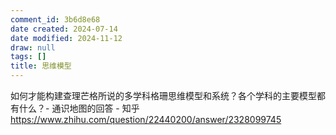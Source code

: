 ```yaml
---
comment_id: 3b6d8e68
date created: 2024-07-14
date modified: 2024-11-12
draw: null
tags: []
title: 思维模型
---
```

如何才能构建查理芒格所说的多学科格珊思维模型和系统？各个学科的主要模型都有什么？- 通识地图的回答 - 知乎  
https://www.zhihu.com/question/22440200/answer/2328099745
